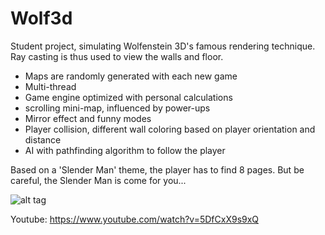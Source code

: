 # Wolf3d

Student project, simulating Wolfenstein 3D's famous rendering technique. Ray casting is thus used to view the walls and floor.
 - Maps are randomly generated with each new game
 - Multi-thread
 - Game engine optimized with personal calculations
 - scrolling mini-map, influenced by power-ups
 - Mirror effect and funny modes
 - Player collision, different wall coloring based on player orientation and distance
 - AI with pathfinding algorithm to follow the player

Based on a 'Slender Man' theme, the player has to find 8 pages. But be careful, the Slender Man is come for you... 

![alt tag](https://raw.githubusercontent.com/usernameHed/Wolf3d/master/Wolf3d.gif)

Youtube:
https://www.youtube.com/watch?v=5DfCxX9s9xQ

